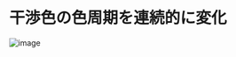 # 干渉色の色周期を連続的に変化
![image](https://user-images.githubusercontent.com/52544918/147495406-fe92cad6-6f12-4fc1-9a94-e9db017b2518.png)
